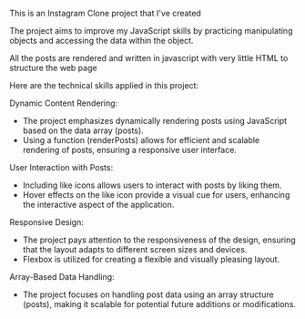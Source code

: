This is an Instagram Clone project that I've created 

The project aims to improve my JavaScript skills by practicing manipulating objects and accessing the data within the object.  

All the posts are rendered and written in javascript with very little HTML to structure the web page

Here are the technical skills applied in this project:

Dynamic Content Rendering:
- The project emphasizes dynamically rendering posts using JavaScript based on the data array (posts).
- Using a function (renderPosts) allows for efficient and scalable rendering of posts, ensuring a responsive user interface.

User Interaction with Posts:
- Including like icons allows users to interact with posts by liking them.
- Hover effects on the like icon provide a visual cue for users, enhancing the interactive aspect of the application.

Responsive Design:
- The project pays attention to the responsiveness of the design, ensuring that the layout adapts to different screen sizes and devices.
- Flexbox is utilized for creating a flexible and visually pleasing layout.
  
Array-Based Data Handling:
- The project focuses on handling post data using an array structure (posts), making it scalable for potential future additions or modifications.
